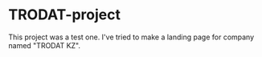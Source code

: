 # TRODAT-project
This project was a test one. I've tried to make a landing page for company named "TRODAT KZ".

